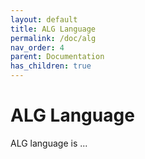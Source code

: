 ```yaml
---
layout: default
title: ALG Language
permalink: /doc/alg
nav_order: 4
parent: Documentation
has_children: true
---
```


# ALG Language

ALG language is ...
